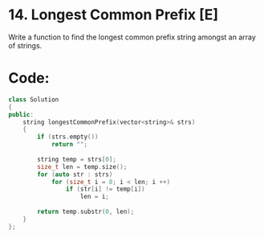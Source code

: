 # 14. Longest Common Prefix [E]
Write a function to find the longest common prefix string amongst an array of strings.

# Code:
```c++
class Solution 
{
public:
    string longestCommonPrefix(vector<string>& strs) 
    {
        if (strs.empty())   
            return "";
        
        string temp = strs[0];
        size_t len = temp.size();
        for (auto str : strs)
            for (size_t i = 0; i < len; i ++)
                if (str[i] != temp[i])
                    len = i;
        
        return temp.substr(0, len);
    }
};
```

